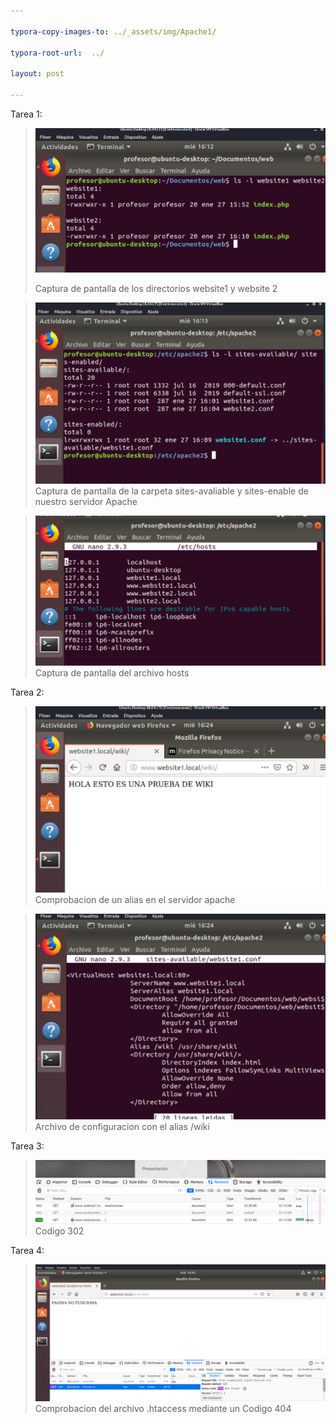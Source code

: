 ```yaml
---

typora-copy-images-to: ../_assets/img/Apache1/

typora-root-url:  ../

layout: post

---
```


Tarea 1:

> ![T1_1](/_assets/img/Apache1/T1_1.png)
> 
>
> Captura de pantalla de los directorios website1 y website 2




>![T1_2](/_assets/img/Apache1/T1_2.png)
> Captura de pantalla de la carpeta sites-avaliable y sites-enable de nuestro servidor Apache

> ![T1_3](/_assets/img/Apache1/T1_3.png)
>Captura de pantalla del archivo hosts

Tarea 2:



> ![T2_1](/_assets/img/Apache1/T2_1.png)Comprobacion de un alias en el servidor apache



> ![T2_2](/_assets/img/Apache1/T2_2.png)Archivo de configuracion con el alias /wiki



Tarea 3:

> ![T3_1](/_assets/img/Apache1/T3_1.png)Codigo 302



Tarea 4:

> ![T4_1](/_assets/img/Apache1/T4_1.png)Comprobacion del archivo .htaccess mediante un Codigo 404

